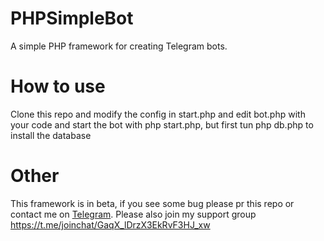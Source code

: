 # PHPSimpleBot
A simple PHP framework for creating Telegram bots.

# How to use
Clone this repo and modify the config in start.php and edit bot.php with your code and start the bot with php start.php, but first tun php db.php to install the database

# Other
This framework is in beta, if you see some bug please pr this repo or contact me on [Telegram](https://t.me/NoMorebadBoyZ).
Please also join my support group https://t.me/joinchat/GaqX_lDrzX3EkRvF3HJ_xw

